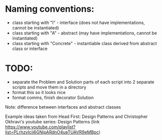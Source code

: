 # Naming conventions: 
* class starting with "I" - interface (does not have implementations, cannot be instantiated)
* class starting with "A" - abstract (may have implementations, cannot be instantiated)
* class starting with "Concrete" - instantiable class derived from abstract class or interface

# TODO: 
* separate the Problem and Solution parts of each script into 2 separate scripts and move them in a directory
* format this so it looks nice
* format comms, finish decorator Solution

Note: difference between interfaces and abstract classes

Example ideas taken from Head First: Design Patterns and Christopher Okhravi's youtube series: Design Patterns (link https://www.youtube.com/playlist?list=PLrhzvIcii6GNjpARdnO4ueTUAVR9eMBpc)